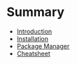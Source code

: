 # Summary

* [Introduction](README.md)
* [Installation](chapter1.md)
* [Package Manager](package-manager.md)
* [Cheatsheet](cheatsheet.md)

